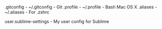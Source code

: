 .gitconfig - ~/.gitconfig - Git
.profile - ~/.profile - Bash Mac OS X
.aliases - ~/.aliases - For .zshrc

user.sublime-settings - My user config for Sublime
